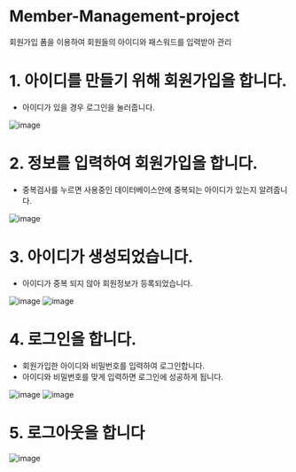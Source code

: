 # Member-Management-project
회원가입 폼을 이용하여 회원들의 아이디와 패스워드를 입력받아 관리

# 1. 아이디를 만들기 위해 회원가입을 합니다.
- 아이디가 있을 경우 로그인을 눌러줍니다.

![image](https://user-images.githubusercontent.com/94829177/171157408-2ddb4b14-b066-4299-89e8-569cafde52d8.png)
# 2. 정보를 입력하여 회원가입을 합니다.
- 중복검사를 누르면 사용중인 데이터베이스안에 중복되는 아이디가 있는지 알려줍니다.

![image](https://user-images.githubusercontent.com/94829177/171157534-deef6430-392a-473d-a48d-f268ad0f1cbc.png)

# 3. 아이디가 생성되었습니다.
- 아이디가 중복 되지 않아 회원정보가 등록되었습니다.

![image](https://user-images.githubusercontent.com/94829177/171157591-b7391add-f8f6-438b-92a8-eddc8f8c3f84.png)
![image](https://user-images.githubusercontent.com/94829177/171157681-e2e71e48-5f90-42d2-93e1-d041bebbd712.png)
# 4. 로그인을 합니다.
- 회원가입한 아이디와 비밀번호를 입력하여 로그인합니다.
- 아이디와 비밀번호를 맞게 입력하면 로그인에 성공하게 됩니다.

![image](https://user-images.githubusercontent.com/94829177/171157704-87bb77e9-2331-40fe-b237-54f94a9fa082.png)
![image](https://user-images.githubusercontent.com/94829177/171157736-5c50c114-6039-41f9-97e5-ae5f11a19610.png)
# 5. 로그아웃을 합니다

![image](https://user-images.githubusercontent.com/94829177/171157763-bd036771-cd3a-446b-91e0-ca2872b2e479.png)
